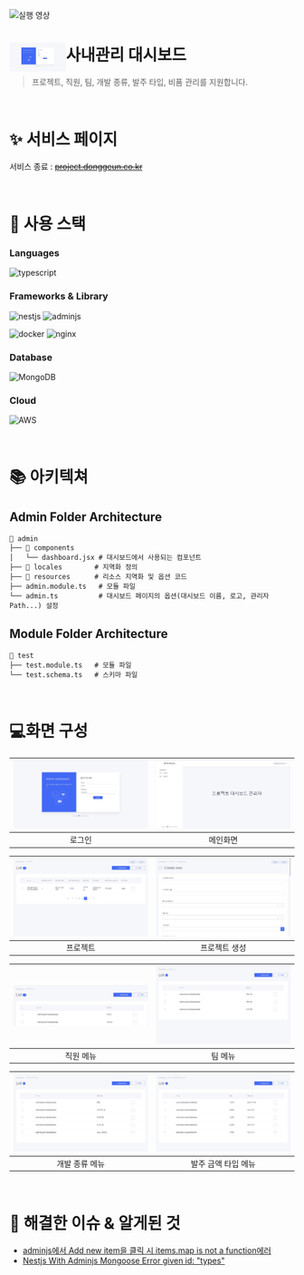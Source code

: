 ![실행 영상](./images/admin_dashboard.gif)
# 사내관리 대시보드<img src="./images/login.JPG" align=left width="100" alt="Nest Logo" />
> 프로젝트, 직원, 팀, 개발 종류, 발주 타입, 비품 관리를 지원합니다.


<br/>


# ✨ 서비스 페이지
서비스 종료 : ~~[project.donggeun.co.kr](project.donggeun.co.kr)~~


<br/>


# 🌿 사용 스택

### Languages

![typescript](https://img.shields.io/badge/TypeScript-007ACC?style=for-the-badge&logo=typescript&logoColor=white)

### Frameworks & Library

![nestjs](https://img.shields.io/badge/nestjs-E0234E?style=for-the-badge&logo=nestjs&logoColor=white)
![adminjs](https://img.shields.io/badge/adminjs-007ACC?style=for-the-badge&logo=adminjs&logoColor=white)

![docker](https://img.shields.io/badge/Docker-2CA5E0?style=for-the-badge&logo=docker&logoColor=white)
![nginx](https://img.shields.io/badge/Nginx-009639?style=for-the-badge&logo=nginx&logoColor=white)

### Database

![MongoDB](https://img.shields.io/badge/MongoDB-%234ea94b.svg?style=for-the-badge&logo=mongodb&logoColor=white)

### Cloud

![AWS](https://img.shields.io/badge/Amazon_AWS-FF9900?style=for-the-badge&logo=amazonaws&logoColor=white)


<br/>


# 📚 아키텍쳐
## Admin Folder Architecture

```
📂 admin
├── 📂 components
│   └── dashboard.jsx # 대시보드에서 사용되는 컴포넌트
├── 📂 locales        # 지역화 정의
├── 📂 resources      # 리소스 지역화 및 옵션 코드
├── admin.module.ts   # 모듈 파일
└── admin.ts          # 대시보드 페이지의 옵션(대시보드 이름, 로고, 관리자 Path...) 설정
```

## Module Folder Architecture

```
📂 test
├── test.module.ts   # 모듈 파일
└── test.schema.ts   # 스키마 파일
```


<br/>

# 💻화면 구성

| ![로그인](./images/login.JPG) | ![메인화면](./images/main.JPG) |
| :---------------------------: | :----------------------------: |
|            로그인             |            메인화면            |

| ![프로젝트](./images/list.JPG) | ![프로젝트 생성](./images/create.JPG) |
| :----------------------------: | :-----------------------------------: |
|            프로젝트            |             프로젝트 생성             |

| ![직원 메뉴](./images/member.JPG) | ![팀 메뉴](./images/team.JPG) |
| :-------------------------------: | :---------------------------: |
|             직원 메뉴             |            팀 메뉴            |

| ![개발 종류 메뉴](./images/devlist.JPG) | ![발주 금액 타입 메뉴](./images/type.JPG) |
| :-------------------------------------: | :---------------------------------------: |
|             개발 종류 메뉴              |            발주 금액 타입 메뉴            |



<br/>


# 📢 해결한 이슈 & 알게된 것
  - [adminjs에서 Add new item을 클릭 시 items.map is not a function에러](https://github.com/tjrehdrms123/TIL/blob/main/study/JS/Node.js/Nest.js/Error/items.map%20is%20not%20a%20functio.md)
  - [Nestjs With Adminjs Mongoose Error given id: "types"](https://github.com/tjrehdrms123/TIL/blob/main/study/JS/Node.js/Nest.js/Error/Nestjs%20With%20Adminjs%20Mongoose%20Error%20given%20id%20types.md)